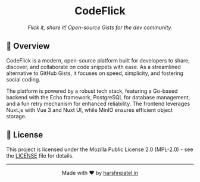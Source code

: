 <div align="center">
  <h1>CodeFlick</h1>
  <p><em>Flick it, share it! Open-source Gists for the dev community.</em></p>
</div>

## 🚀 Overview
CodeFlick is a modern, open-source platform built for developers to share, discover, and collaborate on code snippets with ease. As a streamlined alternative to GitHub Gists, it focuses on speed, simplicity, and fostering social coding.

The platform is powered by a robust tech stack, featuring a Go-based backend with the Echo framework, PostgreSQL for database management, and a fun retry mechanism for enhanced reliability. The frontend leverages Nuxt.js with Vue 3 and Nuxt UI, while MinIO ensures efficient object storage.

## 📜 License
This project is licensed under the Mozilla Public License 2.0 (MPL-2.0) - see the [LICENSE](LICENSE) file for details.

---

<div align="center">
    <div>
      Made with ❤️ by <a href="https://harshnpatel.in">harshnpatel.in</a>
    </div>
</div>

